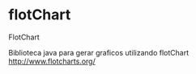 flotChart
=========

FlotChart

Biblioteca java para gerar graficos utilizando flotChart http://www.flotcharts.org/
